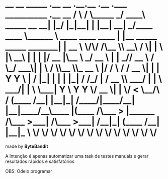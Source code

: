<h1> 
 __      __         _____                .__   __  .__.__  .__    .___               __________                     .__                          __    
/  \    /  \_____ _/ ____\   _____  __ __|  |_/  |_|__|  | |__| __| _/____    ____   \______   \ ____   ____   ____ |  |__   _____ _____ _______|  | __
\   \/\/   /\__  \\   __\   /     \|  |  \  |\   __\  |  | |  |/ __ |\__  \ _/ __ \   |    |  _// __ \ /    \_/ ___\|  |  \ /     \\__  \\_  __ \  |/ /
 \        /  / __ \|  |    |  Y Y  \  |  /  |_|  | |  |  |_|  / /_/ | / __ \\  ___/   |    |   \  ___/|   |  \  \___|   Y  \  Y Y  \/ __ \|  | \/    < 
  \__/\  /  (____  /__|    |__|_|  /____/|____/__| |__|____/__\____ |(____  /\___  >  |______  /\___  >___|  /\___  >___|  /__|_|  (____  /__|  |__|_ \
       \/        \/              \/                                \/     \/     \/          \/     \/     \/     \/     \/      \/     \/           \/

 </h1>       
  <p>made by <b>ByteBandit</b></p>
<p> A intenção é apenas automatizar uma task de testes manuais e gerar resultados rápidos e satisfatórios </p>
<p> OBS: Odeio programar</p>

